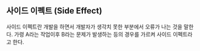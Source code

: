 ## 사이드 이펙트 (Side Effect)

사이드 이펙트란 개발을 하면서 개발자가 생각치 못한 부분에서 오류가 나는 것을 말한다.
가령 A라는 작업이후 B라는 문제가 발생하는 등의 경우를 가르켜 사이드 이펙트라고 한다.